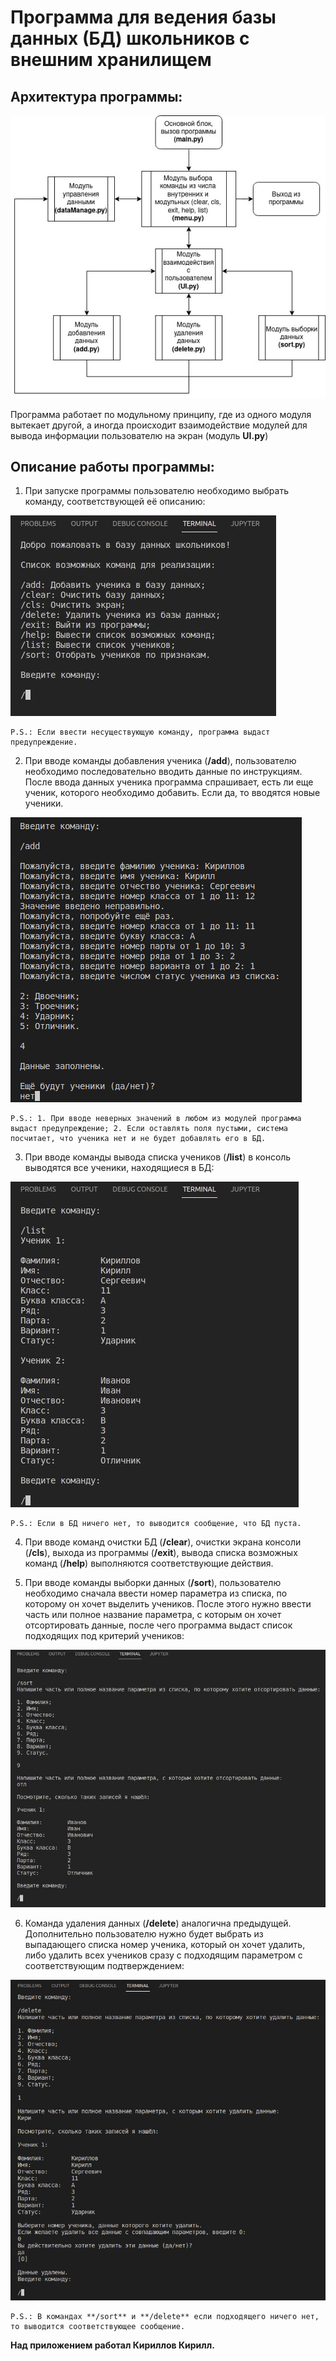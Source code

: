 # **Программа для ведения базы данных (БД) школьников с внешним хранилищем**
## **Архитектура программы:**
![Архитектура](pictures/Архитектура.jpg)

Программа работает по модульному принципу, где из одного модуля вытекает другой, а иногда происходит взаимодействие модулей для вывода информации пользователю на экран (модуль **UI.py**)
## **Описание работы программы:**
1. При запуске программы пользователю необходимо выбрать команду, соответствующей её описанию:

![Интро](pictures/intro.jpg)

```
P.S.: Если ввести несуществующую команду, программа выдаст предупреждение.
```

2. При вводе команды добавления ученика (**/add**), пользователю необходимо последовательно вводить данные по инструкциям. После ввода данных ученика программа спрашивает, есть ли еще ученик, которого необходимо добавить. Если да, то вводятся новые ученики.

![Добавить](pictures/add.jpg)

```
P.S.: 1. При вводе неверных значений в любом из модулей программа выдаст предупреждение; 2. Если оставлять поля пустыми, система посчитает, что ученика нет и не будет добавлять его в БД.
```

3. При вводе команды вывода списка учеников (**/list**) в консоль выводятся все ученики, находящиеся в БД:

![Список](pictures/list.jpg)

```
P.S.: Если в БД ничего нет, то выводится сообщение, что БД пуста.
```

4. При вводе команд очистки БД (**/clear**), очистки экрана консоли (**/cls**), выхода из программы (**/exit**), вывода списка возможных команд (**/help**) выполняются соответствующие действия.

5. При вводе команды выборки данных (**/sort**), пользователю необходимо сначала ввести номер параметра из списка, по которому он хочет выделить учеников. После этого нужно ввести часть или полное название параметра, с которым он хочет отсортировать данные, после чего программа выдаст список подходящих под критерий учеников:

![Выборка](pictures/sort.jpg)

6. Команда удаления данных (**/delete**) аналогична предыдущей. Дополнительно пользователю нужно будет выбрать из выпадающего списка номер ученика, который он хочет удалить, либо удалить всех учеников сразу с подходящим параметром с соответствующим подтверждением:

![Удаление](pictures/delete.jpg)

```
P.S.: В командах **/sort** и **/delete** если подходящего ничего нет, то выводится соответствующее сообщение.
```

**Над приложением работал Кириллов Кирилл.**